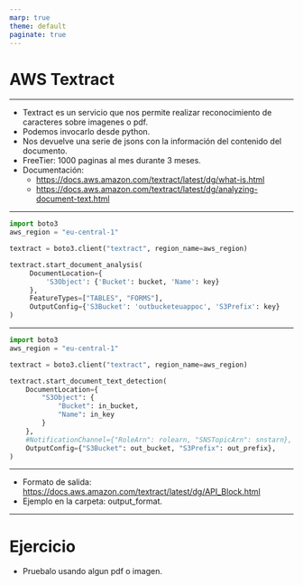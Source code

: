 ```yaml
---
marp: true
theme: default
paginate: true
---
```


<style>
img[alt~="center"] {
  display: block;
  margin: 0 auto;
}
</style>

# AWS Textract

---

- Textract es un servicio que nos permite realizar reconocimiento de caracteres sobre imagenes o pdf.
- Podemos invocarlo desde python.
- Nos devuelve una serie de jsons con la información del contenido del documento.
- FreeTier: 1000 paginas al mes durante 3 meses.
- Documentación:
  - https://docs.aws.amazon.com/textract/latest/dg/what-is.html
  - https://docs.aws.amazon.com/textract/latest/dg/analyzing-document-text.html 

---

```python
import boto3
aws_region = "eu-central-1"

textract = boto3.client("textract", region_name=aws_region)

textract.start_document_analysis(
     DocumentLocation={
         'S3Object': {'Bucket': bucket, 'Name': key}
     },
     FeatureTypes=["TABLES", "FORMS"],
     OutputConfig={'S3Bucket': 'outbucketeuappoc', 'S3Prefix': key}
)
```

----

```python
import boto3
aws_region = "eu-central-1"

textract = boto3.client("textract", region_name=aws_region)

textract.start_document_text_detection(
    DocumentLocation={
        "S3Object": {
            "Bucket": in_bucket,
            "Name": in_key
        }
    },
    #NotificationChannel={"RoleArn": rolearn, "SNSTopicArn": snstarn},
    OutputConfig={"S3Bucket": out_bucket, "S3Prefix": out_prefix},
)
```

---

- Formato de salida: https://docs.aws.amazon.com/textract/latest/dg/API_Block.html
- Ejemplo en la carpeta: output_format.

---

# Ejercicio

- Pruebalo usando algun pdf o imagen.
